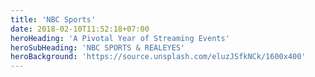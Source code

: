 ```yaml
---
title: 'NBC Sports'
date: 2018-02-10T11:52:18+07:00
heroHeading: 'A Pivotal Year of Streaming Events'
heroSubHeading: 'NBC SPORTS & REALEYES'
heroBackground: 'https://source.unsplash.com/eluzJSfkNCk/1600x400'
---
```

